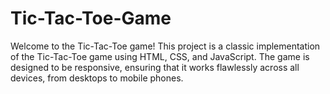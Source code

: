 # Tic-Tac-Toe-Game
Welcome to the Tic-Tac-Toe game! This project is a classic implementation of the Tic-Tac-Toe game using HTML, CSS, and JavaScript. The game is designed to be responsive, ensuring that it works flawlessly across all devices, from desktops to mobile phones.
